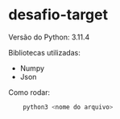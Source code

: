 # desafio-target

Versão do Python:
    3.11.4

Bibliotecas utilizadas:
- Numpy
- Json

Como rodar:
```bash
    python3 <nome do arquivo>
```